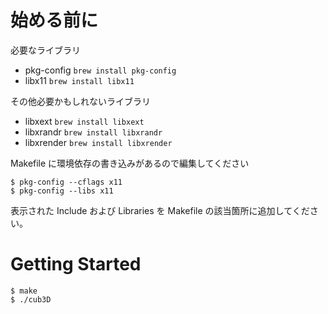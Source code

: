 # 始める前に

必要なライブラリ

- pkg-config `brew install pkg-config`
- libx11 `brew install libx11`

その他必要かもしれないライブラリ

- libxext `brew install libxext`
- libxrandr `brew install libxrandr`
- libxrender `brew install libxrender`

Makefile に環境依存の書き込みがあるので編集してください

```
$ pkg-config --cflags x11
$ pkg-config --libs x11
```

表示された Include および Libraries を Makefile の該当箇所に追加してください。

# Getting Started

```
$ make
$ ./cub3D
```
